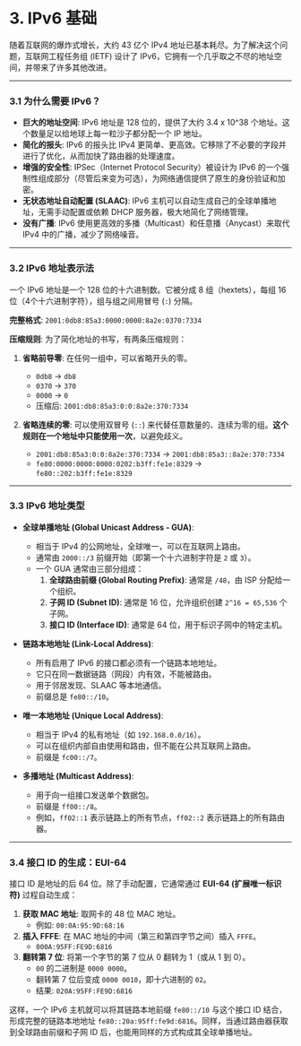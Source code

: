 # 3. IPv6 基础

随着互联网的爆炸式增长，大约 43 亿个 IPv4 地址已基本耗尽。为了解决这个问题，互联网工程任务组 (IETF) 设计了 IPv6，它拥有一个几乎取之不尽的地址空间，并带来了许多其他改进。

---

### 3.1 为什么需要 IPv6？

-   **巨大的地址空间**: IPv6 地址是 128 位的，提供了大约 3.4 x 10^38 个地址。这个数量足以给地球上每一粒沙子都分配一个 IP 地址。
-   **简化的报头**: IPv6 的报头比 IPv4 更简单、更高效。它移除了不必要的字段并进行了优化，从而加快了路由器的处理速度。
-   **增强的安全性**: IPSec（Internet Protocol Security）被设计为 IPv6 的一个强制性组成部分（尽管后来变为可选），为网络通信提供了原生的身份验证和加密。
-   **无状态地址自动配置 (SLAAC)**: IPv6 主机可以自动生成自己的全球单播地址，无需手动配置或依赖 DHCP 服务器，极大地简化了网络管理。
-   **没有广播**: IPv6 使用更高效的多播（Multicast）和任意播（Anycast）来取代 IPv4 中的广播，减少了网络噪音。

---

### 3.2 IPv6 地址表示法

一个 IPv6 地址是一个 128 位的十六进制数。它被分成 8 组（hextets），每组 16 位（4个十六进制字符），组与组之间用冒号 (`:`) 分隔。

**完整格式**:
`2001:0db8:85a3:0000:0000:8a2e:0370:7334`

**压缩规则**:
为了简化地址的书写，有两条压缩规则：

1.  **省略前导零**: 在任何一组中，可以省略开头的零。
    -   `0db8` -> `db8`
    -   `0370` -> `370`
    -   `0000` -> `0`
    -   压缩后: `2001:db8:85a3:0:0:8a2e:370:7334`

2.  **省略连续的零**: 可以使用双冒号 (`::`) 来代替任意数量的、连续为零的组。**这个规则在一个地址中只能使用一次**，以避免歧义。
    -   `2001:db8:85a3:0:0:8a2e:370:7334` -> `2001:db8:85a3::8a2e:370:7334`
    -   `fe80:0000:0000:0000:0202:b3ff:fe1e:8329` -> `fe80::202:b3ff:fe1e:8329`

---

### 3.3 IPv6 地址类型

-   **全球单播地址 (Global Unicast Address - GUA)**:
    -   相当于 IPv4 的公网地址，全球唯一，可以在互联网上路由。
    -   通常由 `2000::/3` 前缀开始（即第一个十六进制字符是 `2` 或 `3`）。
    -   一个 GUA 通常由三部分组成：
        1.  **全球路由前缀 (Global Routing Prefix)**: 通常是 `/48`，由 ISP 分配给一个组织。
        2.  **子网 ID (Subnet ID)**: 通常是 16 位，允许组织创建 `2^16 = 65,536` 个子网。
        3.  **接口 ID (Interface ID)**: 通常是 64 位，用于标识子网中的特定主机。

-   **链路本地地址 (Link-Local Address)**:
    -   所有启用了 IPv6 的接口都必须有一个链路本地地址。
    -   它只在同一数据链路（网段）内有效，不能被路由。
    -   用于邻居发现、SLAAC 等本地通信。
    -   前缀总是 `fe80::/10`。

-   **唯一本地地址 (Unique Local Address)**:
    -   相当于 IPv4 的私有地址（如 `192.168.0.0/16`）。
    -   可以在组织内部自由使用和路由，但不能在公共互联网上路由。
    -   前缀是 `fc00::/7`。

-   **多播地址 (Multicast Address)**:
    -   用于向一组接口发送单个数据包。
    -   前缀是 `ff00::/8`。
    -   例如，`ff02::1` 表示链路上的所有节点，`ff02::2` 表示链路上的所有路由器。

---

### 3.4 接口 ID 的生成：EUI-64

接口 ID 是地址的后 64 位。除了手动配置，它通常通过 **EUI-64 (扩展唯一标识符)** 过程自动生成：

1.  **获取 MAC 地址**: 取网卡的 48 位 MAC 地址。
    -   例如: `00:0A:95:9D:68:16`
2.  **插入 FFFE**: 在 MAC 地址的中间（第三和第四字节之间）插入 `FFFE`。
    -   `000A:95FF:FE9D:6816`
3.  **翻转第 7 位**: 将第一个字节的第 7 位从 0 翻转为 1（或从 1 到 0）。
    -   `00` 的二进制是 `0000 0000`。
    -   翻转第 7 位后变成 `0000 0010`，即十六进制的 `02`。
    -   结果: `020A:95FF:FE9D:6816`

这样，一个 IPv6 主机就可以将其链路本地前缀 `fe80::/10` 与这个接口 ID 结合，形成完整的链路本地地址 `fe80::20a:95ff:fe9d:6816`。同样，当通过路由器获取到全球路由前缀和子网 ID 后，也能用同样的方式构成其全球单播地址。 